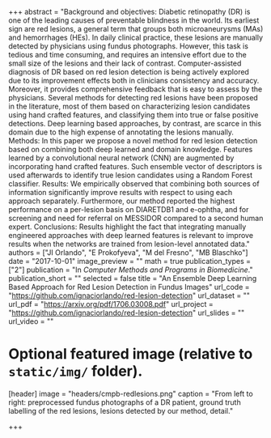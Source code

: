 +++
abstract = "Background and objectives: Diabetic retinopathy (DR) is one of the leading causes of preventable blindness in the world. Its earliest sign are red lesions, a general term that groups both microaneurysms (MAs) and hemorrhages (HEs). In daily clinical practice, these lesions are manually detected by physicians using fundus photographs. However, this task is tedious and time consuming, and requires an intensive effort due to the small size of the lesions and their lack of contrast. Computer-assisted diagnosis of DR based on red lesion detection is being actively explored due to its improvement effects both in clinicians consistency and accuracy. Moreover, it provides comprehensive feedback that is easy to assess by the physicians. Several methods for detecting red lesions have been proposed in the literature, most of them based on characterizing lesion candidates using hand crafted features, and classifying them into true or false positive detections. Deep learning based approaches, by contrast, are scarce in this domain due to the high expense of annotating the lesions manually. Methods: In this paper we propose a novel method for red lesion detection based on combining both deep learned and domain knowledge. Features learned by a convolutional neural network (CNN) are augmented by incorporating hand crafted features. Such ensemble vector of descriptors is used afterwards to identify true lesion candidates using a Random Forest classifier. Results: We empirically observed that combining both sources of information significantly improve results with respect to using each approach separately. Furthermore, our method reported the highest performance on a per-lesion basis on DIARETDB1 and e-ophtha, and for screening and need for referral on MESSIDOR compared to a second human expert. Conclusions: Results highlight the fact that integrating manually engineered approaches with deep learned features is relevant to improve results when the networks are trained from lesion-level annotated data."
authors = ["JI Orlando", "E Prokofyeva", "M del Fresno", "MB Blaschko"]
date = "2017-10-01"
image_preview = ""
math = true
publication_types = ["2"]
publication = "In *Computer Methods and Programs in Biomedicine*."
publication_short = ""
selected = false
title = "An Ensemble Deep Learning Based Approach for Red Lesion Detection in Fundus Images"
url_code = "https://github.com/ignaciorlando/red-lesion-detection"
url_dataset = ""
url_pdf = "https://arxiv.org/pdf/1706.03008.pdf"
url_project = "https://github.com/ignaciorlando/red-lesion-detection"
url_slides = ""
url_video = ""

# Optional featured image (relative to `static/img/` folder).
[header]
image = "headers/cmpb-redlesions.png"
caption = "From left to right: preprocessed fundus photographs of a DR patient, ground truth labelling of the red lesions, lesions detected by our method, detail."


+++
